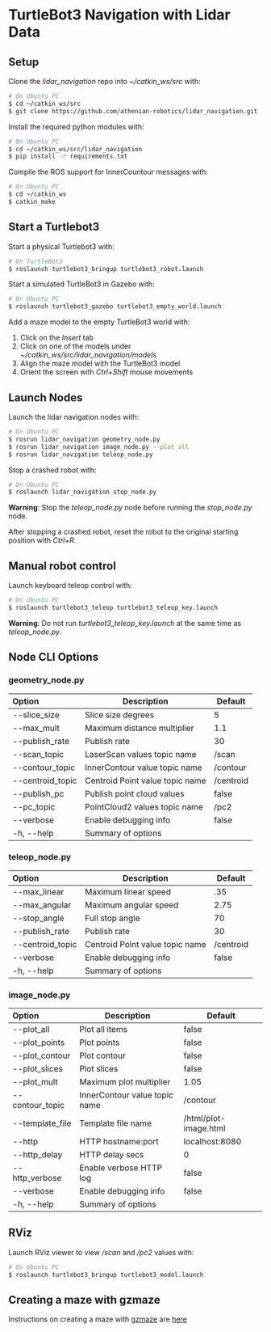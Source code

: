 # TurtleBot3 Navigation with Lidar Data

## Setup

Clone the *lidar_navigation* repo into *~/catkin_ws/src* with:
```bash
# On Ubuntu PC
$ cd ~/catkin_ws/src
$ git clone https://github.com/athenian-robotics/lidar_navigation.git
```

Install the required python modules with:
```bash
# On Ubuntu PC
$ cd ~/catkin_ws/src/lidar_navigation
$ pip install -r requirements.txt
```

Compile the ROS support for InnerCountour messages with:
```bash
# On Ubuntu PC
$ cd ~/catkin_ws
$ catkin_make
```

## Start a Turtlebot3

Start a physical Turtlebot3 with:
```bash
# On TurtleBot3
$ roslaunch turtlebot3_bringup turtlebot3_robot.launch 
```

Start a simulated TurtleBot3 in Gazebo with:
```bash
# On Ubuntu PC
$ roslaunch turtlebot3_gazebo turtlebot3_empty_world.launch 
```

Add a maze model to the empty TurtleBot3 world with:
1) Click on the *Insert* tab
2) Click on one of the models under *~/catkin_ws/src/lidar_navigation/models*
3) Align the maze model with the TurtleBot3 model
4) Orient the screen with *Ctrl+Shift* mouse movements

## Launch Nodes

Launch the lidar navigation nodes with:
```bash
# On Ubuntu PC
$ rosrun lidar_navigation geometry_node.py
$ rosrun lidar_navigation image_node.py --plot_all
$ rosrun lidar_navigation teleop_node.py
```

Stop a crashed robot with: 
```bash
# On Ubuntu PC
$ roslaunch lidar_navigation stop_node.py
```
**Warning**: Stop the *teleop_node.py* node before running the *stop_node.py* node. 

After stopping a crashed robot, reset the robot to the original starting position 
with *Ctrl+R*.

## Manual robot control
Launch keyboard teleop control with: 
```bash
# On Ubuntu PC
$ roslaunch turtlebot3_teleop turtlebot3_teleop_key.launch
```
**Warning**: Do not run *turtlebot3_teleop_key.launch* at the same time as  *teleop_node.py*. 


## Node CLI Options

### geometry_node.py 

| Option           | Description                                        | Default        |
|:-----------------|----------------------------------------------------|----------------|
| --slice_size     | Slice size degrees                                 | 5              |
| --max_mult       | Maximum distance multiplier                        | 1.1            |
| --publish_rate   | Publish rate                                       | 30             |
| --scan_topic     | LaserScan values topic name                        | /scan          |
| --contour_topic  | InnerContour value topic name                      | /contour       |
| --centroid_topic | Centroid Point value topic name                    | /centroid      |
| --publish_pc     | Publish point cloud values                         | false          |
| --pc_topic       | PointCloud2 values topic name                      | /pc2           |
| --verbose        | Enable debugging info                              | false          |
| -h, --help       | Summary of options                                 |                |

### teleop_node.py 

| Option           | Description                                        | Default        |
|:-----------------|----------------------------------------------------|----------------|
| --max_linear     | Maximum linear speed                               | .35            |
| --max_angular    | Maximum angular speed                              | 2.75           |
| --stop_angle     | Full stop angle                                    | 70             |
| --publish_rate   | Publish rate                                       | 30             |
| --centroid_topic | Centroid Point value topic name                    | /centroid      |
| --verbose        | Enable debugging info                              | false          |
| -h, --help       | Summary of options                                 |                |

### image_node.py 

| Option           | Description                                        | Default        |
|:-----------------|----------------------------------------------------|----------------|
| --plot_all       | Plot all items                                     | false          |
| --plot_points    | Plot points                                        | false          |
| --plot_contour   | Plot contour                                       | false          |
| --plot_slices    | Plot slices                                        | false          |
| --plot_mult      | Maximum plot multiplier                            | 1.05           |
| --contour_topic  | InnerContour value topic name                      | /contour       |
| --template_file  | Template file name                                 | /html/plot-image.html |
| --http           | HTTP hostname:port                                 | localhost:8080 |
| --http_delay     | HTTP delay secs                                    | 0              |
| --http_verbose   | Enable verbose HTTP log                            | false          |
| --verbose        | Enable debugging info                              | false          |
| -h, --help       | Summary of options                                 |                |


## RViz

Launch RViz viewer to view */scan* and */pc2* values with: 
```bash
# On Ubuntu PC
$ roslaunch turtlebot3_bringup turtlebot3_model.launch
```

## Creating a maze with gzmaze

Instructions on creating a maze with [gzmaze](https://github.com/athenian-robotics/gzmaze) are [here](./gzmaze.md)
